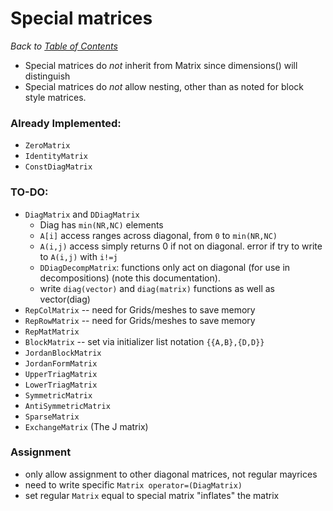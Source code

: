 # Special matrices

_Back to [Table of Contents](README.md)_

* Special matrices do *not* inherit from Matrix since dimensions() will distinguish
* Special matrices do *not* allow nesting, other than as noted for block style matrices.


### Already Implemented:
* `ZeroMatrix`
* `IdentityMatrix`
* `ConstDiagMatrix`

### TO-DO:
* `DiagMatrix` and `DDiagMatrix`
   * Diag has `min(NR,NC)` elements 
   * `A[i]` access ranges across diagonal, from `0` to `min(NR,NC)`
   * `A(i,j)` access simply returns 0 if not on diagonal. error if try to write to `A(i,j)` with `i!=j`
   * `DDiagDecompMatrix`: functions only act on diagonal (for use in decompositions) (note this documentation).
   * write `diag(vector)` and `diag(matrix)` functions as well as vector(diag)
* `RepColMatrix` -- need for Grids/meshes to save memory
* `RepRowMatrix` -- need for Grids/meshes to save memory
* `RepMatMatrix`
* `BlockMatrix` -- set via initializer list notation `{{A,B},{D,D}}` 
* `JordanBlockMatrix`
* `JordanFormMatrix`
* `UpperTriagMatrix`
* `LowerTriagMatrix`
* `SymmetricMatrix`
* `AntiSymmetricMatrix`
* `SparseMatrix`
* `ExchangeMatrix` (The J matrix)


### Assignment
* only allow assignment to other diagonal matrices, not regular mayrices
* need to write specific `Matrix operator=(DiagMatrix)`
* set regular `Matrix` equal to special matrix "inflates" the matrix

